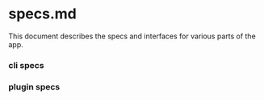 # specs.md
This document describes the specs and interfaces for various parts of the app.

### cli specs


### plugin specs

